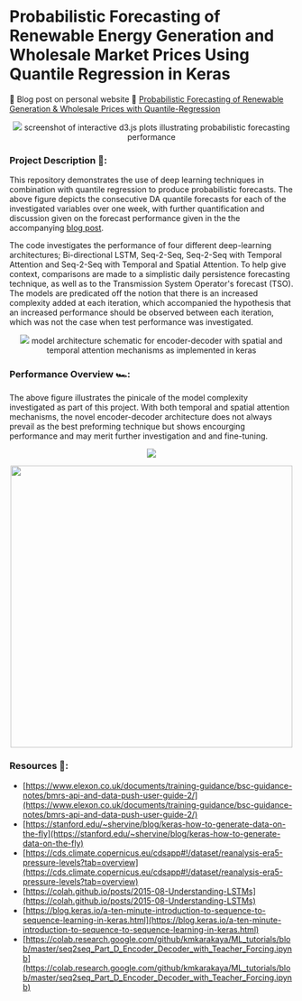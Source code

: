 # Probabilistic Forecasting of Renewable Energy Generation and Wholesale Market Prices Using Quantile Regression in Keras
:rocket: Blog post on personal website :link: [Probabilistic Forecasting of Renewable Generation & Wholesale Prices with Quantile-Regression](https://richardfindlay.co.uk/probabilistic-forecasting-of-renewable-generation-and-wholesale-prices-with-quantile-regression-2)

<p align="center">
  <img src="https://github.com/RichardFindlay/day-ahead-probablistic-forecasting-with-quantile-regression/blob/main/visualisations/d3_quantile_plot_examples.png" />
  screenshot of interactive d3.js plots illustrating probabilistic forecasting performance
</p>

### Project Description :open_book::
This repository demonstrates the use of deep learning techniques in combination with quantile regression to produce probabilistic forecasts. The above figure depicts the consecutive DA quantile forecasts for each of the investigated variables over one week, with further quantification and discussion given on the forecast performance given in the the accompanying [blog post](https://richardfindlay.co.uk/probabilistic-forecasting-of-renewable-generation-and-wholesale-prices-with-quantile-regression-2).

The code investigates the performance of four different deep-learning architectures; Bi-directional LSTM, Seq-2-Seq, Seq-2-Seq with Temporal Attention and Seq-2-Seq with Temporal and Spatial Attention. To help give context, comparisons are made to a simplistic daily persistence forecasting technique, as well as to the Transmission System Operator's forecast (TSO). The models are predicated off the notion that there is an increased complexity added at each iteration, which accompanied the hypothesis that an increased performance should be observed between each iteration, which was not the case when test performance was investigated.

<p align="center">
  <img src="https://github.com/RichardFindlay/day-ahead-probablistic-forecasting-with-quantile-regression/blob/main/visualisations/model_architecture_schematic_markup.png" />
  model architecture schematic for encoder-decoder with spatial and temporal attention mechanisms as implemented in keras
</p>

### Performance Overview :racing_car::
The above figure illustrates the pinicale of the model complexity investigated as part of this project. With both temporal and spatial attention mechanisms, the novel encoder-decoder architecture does not always prevail as the best preforming technique but shows encourging performance and may merit further investigation and and fine-tuning. 

<p align="center">
  <img src="https://github.com/RichardFindlay/day-ahead-probablistic-forecasting-with-quantile-regression/blob/main/visualisations/d3_temporal_attention_plot_solar.png" />
</p>


<p align="center">
  <img src="https://github.com/RichardFindlay/day-ahead-probablistic-forecasting-with-quantile-regression/blob/main/visualisations/solar_spatial_attentions_animation.gif" width="500"/>
</p>



### Resources :gem:: 
+ [https://www.elexon.co.uk/documents/training-guidance/bsc-guidance-notes/bmrs-api-and-data-push-user-guide-2/](https://www.elexon.co.uk/documents/training-guidance/bsc-guidance-notes/bmrs-api-and-data-push-user-guide-2/)
+ [https://stanford.edu/~shervine/blog/keras-how-to-generate-data-on-the-fly](https://stanford.edu/~shervine/blog/keras-how-to-generate-data-on-the-fly)
+ [https://cds.climate.copernicus.eu/cdsapp#!/dataset/reanalysis-era5-pressure-levels?tab=overview](https://cds.climate.copernicus.eu/cdsapp#!/dataset/reanalysis-era5-pressure-levels?tab=overview)
+ [https://colah.github.io/posts/2015-08-Understanding-LSTMs](https://colah.github.io/posts/2015-08-Understanding-LSTMs)
+ [https://blog.keras.io/a-ten-minute-introduction-to-sequence-to-sequence-learning-in-keras.html](https://blog.keras.io/a-ten-minute-introduction-to-sequence-to-sequence-learning-in-keras.html)
+ [https://colab.research.google.com/github/kmkarakaya/ML_tutorials/blob/master/seq2seq_Part_D_Encoder_Decoder_with_Teacher_Forcing.ipynb](https://colab.research.google.com/github/kmkarakaya/ML_tutorials/blob/master/seq2seq_Part_D_Encoder_Decoder_with_Teacher_Forcing.ipynb)
